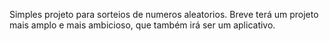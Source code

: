 Simples projeto para sorteios de numeros aleatorios.
Breve terá um projeto mais amplo e mais ambicioso, que também irá ser um aplicativo.
